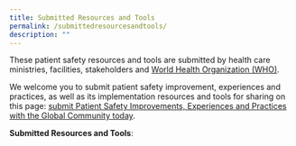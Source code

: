 ```yaml
---
title: Submitted Resources and Tools
permalink: /submittedresourcesandtools/
description: ""
---
```

These patient safety resources and tools are submitted by health care ministries, facilities, stakeholders and [World Health Organization (WHO)](https://www.who.int/).

We welcome you to submit patient safety improvement, experiences and practices, as well as its implementation resources and tools for sharing on this page: 
[submit Patient Safety Improvements, Experiences and Practices with the Global Community today](https://form.gov.sg/64631e5f0fbfe400126c8e0d).

**Submitted Resources and Tools**: